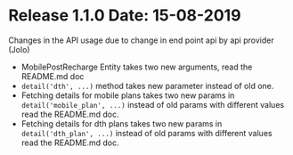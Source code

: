 # Release 1.1.0 Date: 15-08-2019
Changes in the API usage due to change in end point api by api provider (Jolo)

* MobilePostRecharge Entity takes two new arguments, read the README.md doc
* `detail('dth', ...)` method takes new parameter instead of old one.
* Fetching details for mobile plans takes two new params in `detail('mobile_plan', ...)`
instead of old params with different values read the README.md doc.
* Fetching details for dth plans takes two new params in `detail('dth_plan', ...)`
instead of old params with different values read the README.md doc.
 
